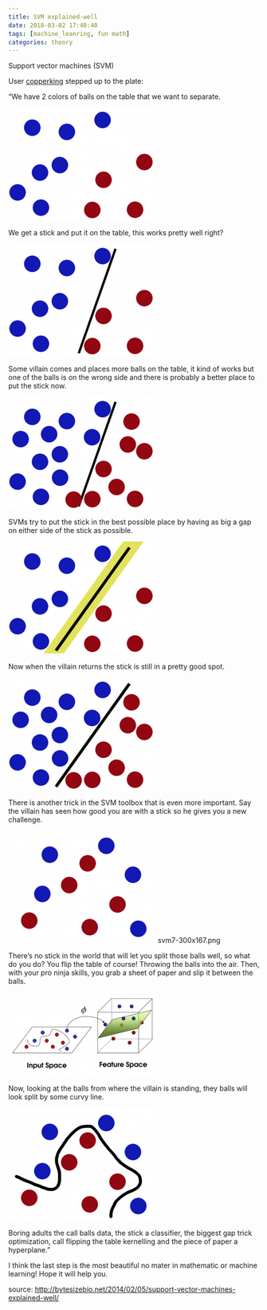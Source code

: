```yaml
---
title: SVM explained-well
date: 2018-03-02 17:40:40
tags: [machine_leanring, fun math]
categories: theory
---
```


Support vector machines (SVM)

User [copperking](http://www.reddit.com/user/copperking) stepped up to the plate:

“We have 2 colors of balls on the table that we want to separate.

![image](/images/SVM/svm1-300x225.png)

We get a stick and put it on the table, this works pretty well right?

![image](/images/SVM/svm2-300x225.png)

Some villain comes and places more balls on the table, it kind of works but one of the balls is on the wrong side and there is probably a better place to put the stick now.

![image](/images/SVM/svm3-300x225.png)

SVMs try to put the stick in the best possible place by having as big a gap on either side of the stick as possible.

![image](/images/SVM/svm4-300x225.png)

Now when the villain returns the stick is still in a pretty good spot.

![image](/images/SVM/svm5-300x225.png)

There is another trick in the SVM toolbox that is even more important. Say the villain has seen how good you are with a stick so he gives you a new challenge.

![image](/images/SVM/svm6-300x225.png)svm7-300x167.png

There’s no stick in the world that will let you split those balls well, so what do you do? You flip the table of course! Throwing the balls into the air. Then, with your pro ninja skills, you grab a sheet of paper and slip it between the balls.

![image](/images/SVM/svm7-300x167.png)

Now, looking at the balls from where the villain is standing, they balls will look split by some curvy line.

![image](/images/SVM/svm8-300x225.png)

Boring adults the call balls data, the stick a classifier, the biggest gap trick optimization, call flipping the table kernelling and the piece of paper a hyperplane.”

I think the last step is the most beautiful no mater in mathematic or machine learning! Hope it will help you.

source: http://bytesizebio.net/2014/02/05/support-vector-machines-explained-well/

















